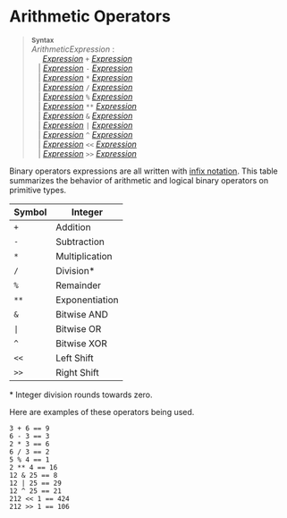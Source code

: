 # Arithmetic Operators

> **<sup>Syntax</sup>**\
> _ArithmeticExpression_ :\
> &nbsp;&nbsp;&nbsp;&nbsp; [_Expression_] `+` [_Expression_]\
> &nbsp;&nbsp; | [_Expression_] `-` [_Expression_]\
> &nbsp;&nbsp; | [_Expression_] `*` [_Expression_]\
> &nbsp;&nbsp; | [_Expression_] `/` [_Expression_]\
> &nbsp;&nbsp; | [_Expression_] `%` [_Expression_]\
> &nbsp;&nbsp; | [_Expression_] `**` [_Expression_]\
> &nbsp;&nbsp; | [_Expression_] `&` [_Expression_]\
> &nbsp;&nbsp; | [_Expression_] `|` [_Expression_]\
> &nbsp;&nbsp; | [_Expression_] `^` [_Expression_]\
> &nbsp;&nbsp; | [_Expression_] `<<` [_Expression_]\
> &nbsp;&nbsp; | [_Expression_] `>>` [_Expression_]

Binary operators expressions are all written with [infix notation](https://en.wikipedia.org/wiki/Infix_notation).
This table summarizes the behavior of arithmetic and logical binary operators on
primitive types.

| Symbol | Integer                 |
|--------|-------------------------|
| `+`    | Addition                |
| `-`    | Subtraction             |
| `*`    | Multiplication          |
| `/`    | Division*               |
| `%`    | Remainder               |
| `**`   | Exponentiation          |
| `&`    | Bitwise AND             |
| <code>&#124;</code> | Bitwise OR |
| `^`    | Bitwise XOR             |
| `<<`   | Left Shift              |
| `>>`   | Right Shift             |

\* Integer division rounds towards zero.


Here are examples of these operators being used.

```fe,ignore
3 + 6 == 9
6 - 3 == 3
2 * 3 == 6
6 / 3 == 2
5 % 4 == 1
2 ** 4 == 16
12 & 25 == 8
12 | 25 == 29
12 ^ 25 == 21
212 << 1 == 424
212 >> 1 == 106
```


[_Expression_]: ./index.md
